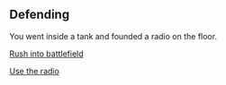 ## Defending

You went inside a tank and founded a radio on the floor.

[Rush into battlefield](../bombed/README.md)

[Use the radio](../)